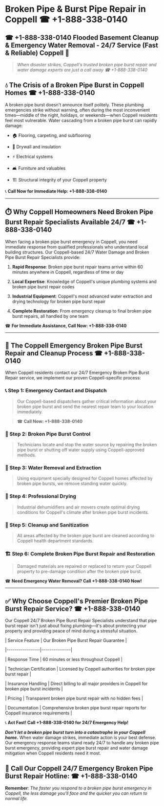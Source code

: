 # Broken Pipe & Burst Pipe Repair in Coppell ☎ +1-888-338-0140  
## ☎ +1-888-338-0140 Flooded Basement Cleanup & Emergency Water Removal - 24/7 Service (Fast & Reliable) Coppell 🚨  

> *When disaster strikes, Coppell's trusted broken pipe burst repair and water damage experts are just a call away ☎ +1-888-338-0140*  

## 💧 The Crisis of a Broken Pipe Burst in Coppell Homes ☎ +1-888-338-0140  

A broken pipe burst doesn't announce itself politely. These plumbing emergencies strike without warning, often during the most inconvenient times—middle of the night, holidays, or weekends—when Coppell residents feel most vulnerable. Water cascading from a broken pipe burst can rapidly damage:  

* 🏠 Flooring, carpeting, and subflooring  
* 🧱 Drywall and insulation  
* ⚡ Electrical systems  
* 🛋️ Furniture and valuables  
* 🏗️ Structural integrity of your Coppell property  

📞 **Call Now for Immediate Help: +1-888-338-0140**  

---  

## ⏱️ Why Coppell Homeowners Need Broken Pipe Burst Repair Specialists Available 24/7 ☎ +1-888-338-0140  

When facing a broken pipe burst emergency in Coppell, you need immediate response from qualified professionals who understand local building structures. Our Coppell-based 24/7 Water Damage and Broken Pipe Burst Repair Specialists provide:  

1. **Rapid Response**: Broken pipe burst repair teams arrive within 60 minutes anywhere in Coppell, regardless of time or day  
2. **Local Expertise**: Knowledge of Coppell's unique plumbing systems and broken pipe burst repair codes  
3. **Industrial Equipment**: Coppell's most advanced water extraction and drying technology for broken pipe burst repair  
4. **Complete Restoration**: From emergency cleanup to final broken pipe burst repairs, all handled by one team  

☎ **For Immediate Assistance, Call Now: +1-888-338-0140**  

---  

## 🔧 The Coppell Emergency Broken Pipe Burst Repair and Cleanup Process ☎ +1-888-338-0140  

When Coppell residents contact our 24/7 Emergency Broken Pipe Burst Repair service, we implement our proven Coppell-specific process:  

### 📞 Step 1: Emergency Contact and Dispatch  
> Our Coppell-based dispatchers gather critical information about your broken pipe burst and send the nearest repair team to your location immediately.  
> ☎ **Call Now: +1-888-338-0140**  

### 🚿 Step 2: Broken Pipe Burst Control  
> Technicians locate and stop the water source by repairing the broken pipe burst or shutting off water supply using Coppell-approved methods.  

### 🌊 Step 3: Water Removal and Extraction  
> Using equipment specially designed for Coppell homes affected by broken pipe bursts, we remove standing water quickly.  

### 💨 Step 4: Professional Drying  
> Industrial dehumidifiers and air movers create optimal drying conditions for Coppell's climate after broken pipe burst incidents.  

### 🧼 Step 5: Cleanup and Sanitization  
> All areas affected by the broken pipe burst are cleaned according to Coppell health department standards.  

### 🏗️ Step 6: Complete Broken Pipe Burst Repair and Restoration  
> Damaged materials are repaired or replaced to return your Coppell property to pre-damage condition after the broken pipe burst.  

☎ **Need Emergency Water Removal? Call +1-888-338-0140 Now!**  

---  

## ✅ Why Choose Coppell's Premier Broken Pipe Burst Repair Service? ☎ +1-888-338-0140  

Our Coppell 24/7 Broken Pipe Burst Repair Specialists understand that pipe burst repair isn't just about fixing plumbing—it's about protecting your property and providing peace of mind during a stressful situation.  

| Service Feature | Our Broken Pipe Burst Repair Guarantee |  
|-----------------|---------------|  
| Response Time | 60 minutes or less throughout Coppell |  
| Technician Certification | Licensed by Coppell authorities for broken pipe burst repair |  
| Insurance Handling | Direct billing to all major providers in Coppell for broken pipe burst incidents |  
| Pricing | Transparent broken pipe burst repair with no hidden fees |  
| Documentation | Comprehensive broken pipe burst repair reports for Coppell insurance requirements |  

📞 **Act Fast! Call +1-888-338-0140 for 24/7 Emergency Help!**  

***Don't let a broken pipe burst turn into a catastrophe in your Coppell home.*** When water damage strikes, immediate action is your best defense. Our emergency response teams stand ready 24/7 to handle any broken pipe burst emergency, providing expert pipe burst repair and water damage mitigation when Coppell residents need it most.  

## 📱 Call Our Coppell 24/7 Emergency Broken Pipe Burst Repair Hotline: ☎ +1-888-338-0140  

**Remember**: *The faster you respond to a broken pipe burst emergency in Coppell, the less damage you'll face and the quicker you can return to normal life.*